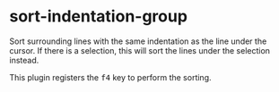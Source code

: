 # sort-indentation-group

Sort surrounding lines with the same indentation as the line under the cursor.
If there is a selection, this will sort the lines under the selection instead.

This plugin registers the <kbd>f4</kbd> key to perform the sorting.
